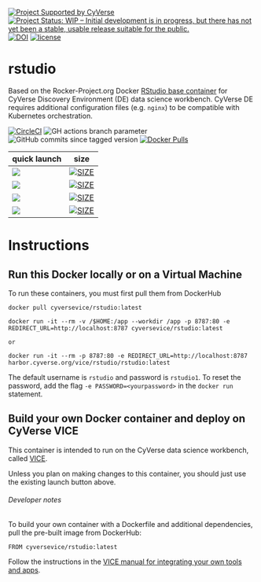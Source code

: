 [![Project Supported by CyVerse](https://de.cyverse.org/Powered-By-CyVerse-blue.svg)](https://learning.cyverse.org/projects/vice/en/latest/)  [![Project Status: WIP – Initial development is in progress, but there has not yet been a stable, usable release suitable for the public.](https://www.repostatus.org/badges/latest/wip.svg)](https://www.repostatus.org/#wip) [![DOI](https://zenodo.org/badge/DOI/10.5281/zenodo.4540326.svg)](https://doi.org/10.5281/zenodo.4540326) [![license](https://img.shields.io/badge/license-GPLv2-blue.svg)](https://opensource.org/licenses/GPL-2.0)

# rstudio

Based on the Rocker-Project.org Docker [RStudio base container](https://hub.docker.com/r/rocker/r-base) for CyVerse Discovery Environment (DE) data science workbench. CyVerse DE requires additional configuration files (e.g. `nginx`) to be compatible with Kubernetes orchestration.

[![CircleCI](https://circleci.com/gh/cyverse-vice/rstudio.svg?style=svg)](https://circleci.com/gh/cyverse-vice/rstudio) ![GH actions branch parameter](https://github.com/github/docs/actions/workflows/main.yml/badge.svg?branch=main) ![GitHub commits since tagged version](https://img.shields.io/github/commits-since/cyverse-vice/rstudio/latest/main?style=flat-squa/v/) [![Docker Pulls](https://img.shields.io/docker/pulls/cyversevice/rstudio?color=blue&logo=docker&logoColor=white)](https://hub.docker.com/r/cyversevice/rstudio) 

quick launch | size | 
------------ | ---- | 
<a href="https://de.cyverse.org/apps/de/3548f43a-bed1-11e9-af16-008cfa5ae621/launch?quick-launch-id=81b187d6-cc94-4c53-81b5-f09f31c9c8ba" target="_blank"><img src="https://img.shields.io/badge/Rstudio-latest-blue?style=plastic&logo=rstudio"></a> | [![SIZE](https://img.shields.io/docker/image-size/cyversevice/rstudio/latest.svg)](https://img.shields.io/docker/image-size/cyversevice/rstudio/latest)
<a href="https://de.cyverse.org/apps/de/15c46f9e-bb1a-11eb-97db-008cfa5ae621/launch?quick-launch-id=758ace16-7629-4d11-a78d-a77666832c1d" target="_blank"><img src="https://img.shields.io/badge/Rstudio-4.0.5-blue?style=plastic&logo=rstudio"></a> | [![SIZE](https://img.shields.io/docker/image-size/cyversevice/rstudio/4.0.5.svg)](https://img.shields.io/docker/image-size/cyversevice/rstudio/4.0.5)
<a href="https://de.cyverse.org/apps/de/01d05704-a784-11eb-98a3-008cfa5ae621/launch?quick-launch-id=5a1cc90c-9139-4c9f-838f-0c101392d1cf" target="_blank"><img src="https://img.shields.io/badge/Rstudio-4.0.0ubuntu18.04-blue?style=plastic&logo=rstudio"></a> | [![SIZE](https://img.shields.io/docker/image-size/cyversevice/rstudio/4.0.0-ubuntu18.04.svg)](https://img.shields.io/docker/image-size/cyversevice/rstudio-verse/4.0.0-ubuntu18.04) | [![Docker Pulls](https://img.shields.io/docker/pulls/cyversevice/rstudio?color=blue&logo=docker&logoColor=white)](https://hub.docker.com/r/cyversevice/rstudio)
<a href="https://de.cyverse.org/apps/de/a8b21a2c-e6f4-11ea-844a-008cfa5ae621/launch?quick-launch-id=dc645017-b1a8-451e-a99c-9030a4bc24e1" target="_blank"><img src="https://img.shields.io/badge/Rstudio-3.6.3-blue?style=plastic&logo=rstudio"></a> | [![SIZE](https://img.shields.io/docker/image-size/cyversevice/rstudio/3.6.3.svg)](https://img.shields.io/docker/image-size/cyversevice/rstudio/3.6.3) 

# Instructions

## Run this Docker locally or on a Virtual Machine

To run these containers, you must first pull them from DockerHub

```
docker pull cyversevice/rstudio:latest
```

```
docker run -it --rm -v /$HOME:/app --workdir /app -p 8787:80 -e REDIRECT_URL=http://localhost:8787 cyversevice/rstudio:latest

or

docker run -it --rm -p 8787:80 -e REDIRECT_URL=http://localhost:8787 harbor.cyverse.org/vice/rstudio/rstudio:latest
```

The default username is `rstudio` and password is `rstudio1`. To reset the password, add the flag `-e PASSWORD=<yourpassword>` in the `docker run` statement.

## Build your own Docker container and deploy on CyVerse VICE

This container is intended to run on the CyVerse data science workbench, called [VICE](https://cyverse-visual-interactive-computing-environment.readthedocs-hosted.com/en/latest/index.html). 

Unless you plan on making changes to this container, you should just use the existing launch button above. 

###### Developer notes

To build your own container with a Dockerfile and additional dependencies, pull the pre-built image from DockerHub:

```
FROM cyversevice/rstudio:latest
```

Follow the instructions in the [VICE manual for integrating your own tools and apps](https://cyverse-visual-interactive-computing-environment.readthedocs-hosted.com/en/latest/developer_guide/building.html).
